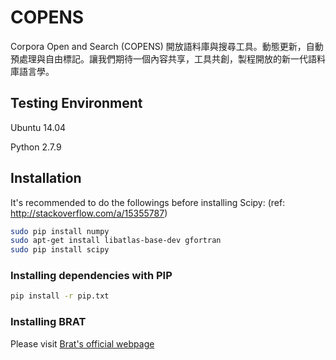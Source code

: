 # COPENS
Corpora Open and Search (COPENS)  開放語料庫與搜尋工具。動態更新，自動預處理與自由標記。讓我們期待一個內容共享，工具共創，製程開放的新一代語料庫語言學。

## Testing Environment
Ubuntu 14.04

Python 2.7.9

## Installation
It's recommended to do the followings before installing Scipy:
(ref: http://stackoverflow.com/a/15355787)
```sh
sudo pip install numpy
sudo apt-get install libatlas-base-dev gfortran
sudo pip install scipy
```

### Installing dependencies with PIP
```sh
pip install -r pip.txt
```

### Installing BRAT
Please visit [Brat's official webpage](http://brat.nlplab.org/)

